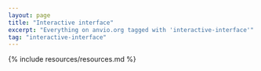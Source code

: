 ```yaml
---
layout: page
title: "Interactive interface"
excerpt: "Everything on anvio.org tagged with 'interactive-interface'"
tag: "interactive-interface"
---
```


{% include resources/resources.md %}
